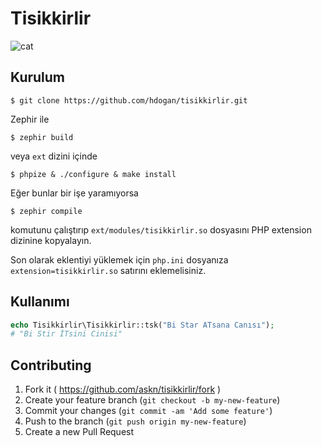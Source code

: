 # Tisikkirlir

![cat](https://dl.dropbox.com/s/x2otko6ropilnb0/Birikindi-sizin-i%C3%A7in-sivisiyim-kilisi.jpg)

## Kurulum

    $ git clone https://github.com/hdogan/tisikkirlir.git

Zephir ile

    $ zephir build

veya `ext` dizini içinde

    $ phpize & ./configure & make install

Eğer bunlar bir işe yaramıyorsa

    $ zephir compile

komutunu çalıştırıp `ext/modules/tisikkirlir.so` dosyasını PHP extension dizinine kopyalayın.

Son olarak eklentiyi yüklemek için `php.ini` dosyanıza `extension=tisikkirlir.so` satırını eklemelisiniz.

## Kullanımı

```php
echo Tisikkirlir\Tisikkirlir::tsk("Bi Star ATsana Canısı");
# "Bi Stir İTsini Cinisi"
```

## Contributing

1. Fork it ( https://github.com/askn/tisikkirlir/fork )
2. Create your feature branch (`git checkout -b my-new-feature`)
3. Commit your changes (`git commit -am 'Add some feature'`)
4. Push to the branch (`git push origin my-new-feature`)
5. Create a new Pull Request
